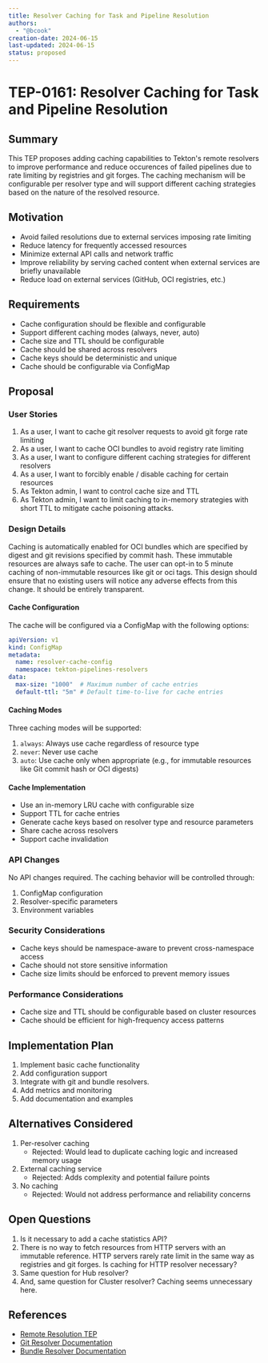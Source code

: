 ```yaml
---
title: Resolver Caching for Task and Pipeline Resolution
authors:
  - "@bcook"
creation-date: 2024-06-15
last-updated: 2024-06-15
status: proposed
---
```


# TEP-0161: Resolver Caching for Task and Pipeline Resolution

## Summary

This TEP proposes adding caching capabilities to Tekton's remote resolvers to improve performance and reduce occurences of failed pipelines due to rate limiting by registries and git forges. The caching mechanism will be configurable per resolver type and will support different caching strategies based on the nature of the resolved resource.

## Motivation

- Avoid failed resolutions due to external services imposing rate limiting
- Reduce latency for frequently accessed resources
- Minimize external API calls and network traffic
- Improve reliability by serving cached content when external services are briefly unavailable
- Reduce load on external services (GitHub, OCI registries, etc.)

## Requirements

- Cache configuration should be flexible and configurable
- Support different caching modes (always, never, auto)
- Cache size and TTL should be configurable
- Cache should be shared across resolvers
- Cache keys should be deterministic and unique
- Cache should be configurable via ConfigMap

## Proposal

### User Stories

1. As a user, I want to cache git resolver requests to avoid git forge rate limiting
2. As a user, I want to cache OCI bundles to avoid registry rate limiting
3. As a user, I want to configure different caching strategies for different resolvers
4. As a user, I want to forcibly enable / disable caching for certain resources
5. As Tekton admin, I want to control cache size and TTL
6. As Tekton admin, I want to limit caching to in-memory strategies with short TTL to mitigate cache poisoning attacks.

### Design Details
Caching is automatically enabled for OCI bundles which are specified by digest and git revisions specified by commit hash. These immutable resources are always safe to cache. The user can opt-in to 5 minute caching of non-immutable resources like git or oci tags. This design should ensure that no existing users will notice any adverse effects from this change. It should be entirely transparent.

#### Cache Configuration

The cache will be configured via a ConfigMap with the following options:

```yaml
apiVersion: v1
kind: ConfigMap
metadata:
  name: resolver-cache-config
  namespace: tekton-pipelines-resolvers
data:
  max-size: "1000"  # Maximum number of cache entries
  default-ttl: "5m" # Default time-to-live for cache entries
```

#### Caching Modes

Three caching modes will be supported:

1. `always`: Always use cache regardless of resource type
2. `never`: Never use cache
3. `auto`: Use cache only when appropriate (e.g., for immutable resources like Git commit hash or OCI digests)

#### Cache Implementation

- Use an in-memory LRU cache with configurable size
- Support TTL for cache entries
- Generate cache keys based on resolver type and resource parameters
- Share cache across resolvers
- Support cache invalidation

### API Changes

No API changes required. The caching behavior will be controlled through:

1. ConfigMap configuration
2. Resolver-specific parameters
3. Environment variables

### Security Considerations

- Cache keys should be namespace-aware to prevent cross-namespace access
- Cache should not store sensitive information
- Cache size limits should be enforced to prevent memory issues

### Performance Considerations

- Cache size and TTL should be configurable based on cluster resources
- Cache should be efficient for high-frequency access patterns

## Implementation Plan

1. Implement basic cache functionality
2. Add configuration support
3. Integrate with git and bundle resolvers.
4. Add metrics and monitoring
5. Add documentation and examples

## Alternatives Considered

1. Per-resolver caching
   - Rejected: Would lead to duplicate caching logic and increased memory usage
2. External caching service
   - Rejected: Adds complexity and potential failure points
3. No caching
   - Rejected: Would not address performance and reliability concerns

## Open Questions

1. Is it necessary to add a cache statistics API?
2. There is no way to fetch resources from HTTP servers with an immutable reference. HTTP servers rarely rate limit in the same way as registries and git forges. Is caching for HTTP resolver necessary?
3. Same question for Hub resolver?
4. And, same question for Cluster resolver? Caching seems unnecessary here.

## References

- [Remote Resolution TEP](https://github.com/tektoncd/community/blob/main/teps/0060-remote-resource-resolution.md)
- [Git Resolver Documentation](https://github.com/tektoncd/pipeline/blob/main/docs/git-resolver.md)
- [Bundle Resolver Documentation](https://github.com/tektoncd/pipeline/blob/main/docs/bundle-resolver.md)
